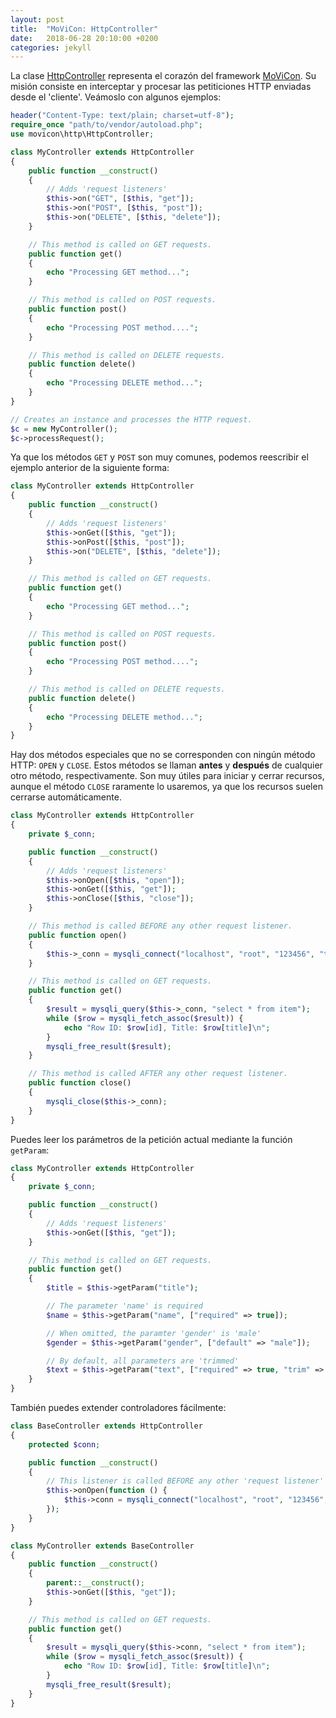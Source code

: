 ```yaml
---
layout: post
title:  "MoViCon: HttpController"
date:   2018-06-28 20:10:00 +0200
categories: jekyll
---
```


La clase [HttpController](https://github.com/movicon/movicon-http/blob/master/src/http/HttpController.php) representa el corazón del framework [MoViCon](https://github.com/movicon/movicon). Su misión consiste en interceptar y procesar las petiticiones HTTP enviadas desde el 'cliente'. Veámoslo con algunos ejemplos:

```php
header("Content-Type: text/plain; charset=utf-8");
require_once "path/to/vendor/autoload.php";
use movicon\http\HttpController;

class MyController extends HttpController
{
    public function __construct()
    {
        // Adds 'request listeners'
        $this->on("GET", [$this, "get"]);
        $this->on("POST", [$this, "post"]);
        $this->on("DELETE", [$this, "delete"]);
    }

    // This method is called on GET requests.
    public function get()
    {
        echo "Processing GET method...";
    }

    // This method is called on POST requests.
    public function post()
    {
        echo "Processing POST method....";
    }

    // This method is called on DELETE requests.
    public function delete()
    {
        echo "Processing DELETE method...";
    }
}

// Creates an instance and processes the HTTP request.
$c = new MyController();
$c->processRequest();
```

Ya que los métodos `GET` y `POST` son muy comunes, podemos reescribir el ejemplo anterior de la siguiente forma:

```php
class MyController extends HttpController
{
    public function __construct()
    {
        // Adds 'request listeners'
        $this->onGet([$this, "get"]);
        $this->onPost([$this, "post"]);
        $this->on("DELETE", [$this, "delete"]);
    }

    // This method is called on GET requests.
    public function get()
    {
        echo "Processing GET method...";
    }

    // This method is called on POST requests.
    public function post()
    {
        echo "Processing POST method....";
    }

    // This method is called on DELETE requests.
    public function delete()
    {
        echo "Processing DELETE method...";
    }
}
```

Hay dos métodos especiales que no se corresponden con ningún método HTTP: `OPEN` y `CLOSE`. Estos métodos se llaman **antes** y **después** de cualquier otro método, respectivamente. Son muy útiles para iniciar y cerrar recursos, aunque el método `CLOSE` raramente lo usaremos, ya que los recursos suelen cerrarse automáticamente.

```php
class MyController extends HttpController
{
    private $_conn;

    public function __construct()
    {
        // Adds 'request listeners'
        $this->onOpen([$this, "open"]);
        $this->onGet([$this, "get"]);
        $this->onClose([$this, "close"]);
    }

    // This method is called BEFORE any other request listener.
    public function open()
    {
        $this->_conn = mysqli_connect("localhost", "root", "123456", "test");
    }

    // This method is called on GET requests.
    public function get()
    {
        $result = mysqli_query($this->_conn, "select * from item");
        while ($row = mysqli_fetch_assoc($result)) {
            echo "Row ID: $row[id], Title: $row[title]\n";
        }
        mysqli_free_result($result);
    }

    // This method is called AFTER any other request listener.
    public function close()
    {
        mysqli_close($this->_conn);
    }
}
```

Puedes leer los parámetros de la petición actual mediante la función `getParam`:

```php
class MyController extends HttpController
{
    private $_conn;

    public function __construct()
    {
        // Adds 'request listeners'
        $this->onGet([$this, "get"]);
    }

    // This method is called on GET requests.
    public function get()
    {
        $title = $this->getParam("title");

        // The parameter 'name' is required
        $name = $this->getParam("name", ["required" => true]);

        // When omitted, the paramter 'gender' is 'male'
        $gender = $this->getParam("gender", ["default" => "male"]);

        // By default, all parameters are 'trimmed'
        $text = $this->getParam("text", ["required" => true, "trim" => false]);
    }
}
```

También puedes extender controladores fácilmente:

```php
class BaseController extends HttpController
{
    protected $conn;

    public function __construct()
    {
        // This listener is called BEFORE any other 'request listener'
        $this->onOpen(function () {
            $this->conn = mysqli_connect("localhost", "root", "123456", "test");
        });
    }
}

class MyController extends BaseController
{
    public function __construct()
    {
        parent::__construct();
        $this->onGet([$this, "get"]);
    }

    // This method is called on GET requests.
    public function get()
    {
        $result = mysqli_query($this->conn, "select * from item");
        while ($row = mysqli_fetch_assoc($result)) {
            echo "Row ID: $row[id], Title: $row[title]\n";
        }
        mysqli_free_result($result);
    }
}
```
